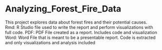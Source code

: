 # Analyzing_Forest_Fire_Data
This project explores data about forest fires and their potential causes.
Rmd: R Studio file used to write the report and perform visualizations with full code.
PDF: PDF File created as a report. Includes code and visualization
Word: Word File that is meant to be a presentable report. Code is extracted and only visualizations and analysis included
